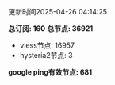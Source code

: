 更新时间2025-04-26 04:14:25

**总订阅: 160**
**总节点: 36921**
- vless节点: 16957
- hysteria2节点: 3

**google ping有效节点: 681**
